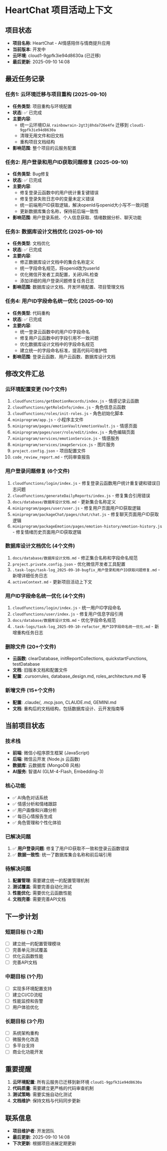 # HeartChat 项目活动上下文

## 项目状态
- **项目名称**: HeartChat - AI情感陪伴与情商提升应用
- **当前版本**: 开发中
- **云环境**: cloud1-9gpfk3ie94d8630a (已迁移)
- **最后更新**: 2025-09-10 14:08

## 最近任务记录

### 任务1: 云环境迁移与项目重构 (2025-09-10)
- **任务类型**: 项目重构与环境配置
- **状态**: ✅ 已完成
- **主要内容**: 
  - 统一云环境ID从 `rainbowrain-2gt3j8hda726e4fe` 迁移到 `cloud1-9gpfk3ie94d8630a`
  - 清理无用文件和旧文档
  - 重构项目文档结构
- **影响范围**: 整个项目的云服务配置

### 任务2: 用户登录和用户ID获取问题修复 (2025-09-10)
- **任务类型**: Bug修复
- **状态**: ✅ 已完成
- **主要内容**:
  - 修复登录云函数中的用户统计重复键错误
  - 修复登录失败日志中的变量未定义错误
  - 统一前端用户ID获取逻辑，解决openId与openid大小写不一致问题
  - 更新数据库集合名称，保持前后端一致性
- **影响范围**: 用户登录系统、个人信息获取、情绪数据分析、聊天功能

### 任务3: 数据库设计文档优化 (2025-09-10)
- **任务类型**: 文档优化
- **状态**: ✅ 已完成
- **主要内容**:
  - 修正数据库设计文档中的集合名称定义
  - 统一字段命名规范，将openid改为userId
  - 优化微信开发者工具配置，关闭URL检查
  - 添加详细的用户登录问题修复任务日志
- **影响范围**: 数据库设计文档、开发环境配置、项目管理文档

### 任务4: 用户ID字段命名统一优化 (2025-09-10)
- **任务类型**: 代码重构
- **状态**: ✅ 已完成
- **主要内容**:
  - 统一登录云函数中的用户ID字段命名
  - 修复用户云函数中的字段引用不一致问题
  - 优化数据库设计文档中的字段命名规范
  - 建立统一的字段命名标准，提高代码可维护性
- **影响范围**: 登录云函数、用户云函数、数据库设计文档

## 修改文件汇总

### 云环境配置变更 (10个文件)
1. `cloudfunctions/getEmotionRecords/index.js` - 情感记录云函数
2. `cloudfunctions/getRoleInfo/index.js` - 角色信息云函数
3. `cloudfunctions/roles/init-roles.js` - 角色初始化脚本
4. `miniprogram/app.js` - 小程序主文件
5. `miniprogram/pages/emotionVault/emotionVault.js` - 情感页面
6. `miniprogram/pages/user/role/edit/index.js` - 角色编辑页面
7. `miniprogram/services/emotionService.js` - 情感服务
8. `miniprogram/services/imageService.js` - 图片服务
9. `project.config.json` - 项目配置文件
10. `code_review_report.md` - 代码审查报告

### 用户登录问题修复 (6个文件)
1. `cloudfunctions/login/index.js` - 修复登录云函数用户统计重复键和错误日志问题
2. `cloudfunctions/generateDailyReports/index.js` - 修复集合引用错误
3. `docs/database/数据库设计文档.md` - 更新集合名称定义
4. `miniprogram/pages/user/user.js` - 修复用户页面用户ID获取逻辑
5. `miniprogram/packageChat/pages/chat/chat.js` - 修复聊天页面用户ID获取逻辑
6. `miniprogram/packageEmotion/pages/emotion-history/emotion-history.js` - 修复情绪历史页面用户ID获取逻辑

### 数据库设计文档优化 (4个文件)
1. `docs/database/数据库设计文档.md` - 修正集合名称和字段命名规范
2. `project.private.config.json` - 优化微信开发者工具配置
3. `.task-logs/task-log_2025-09-10-bugfix_用户登录和用户ID获取问题修复.md` - 新增详细任务日志
4. `activeContext.md` - 更新项目活动上下文

### 用户ID字段命名统一优化 (4个文件)
1. `cloudfunctions/login/index.js` - 统一用户ID字段命名
2. `cloudfunctions/user/index.js` - 修复用户信息字段引用
3. `docs/database/数据库设计文档.md` - 优化字段命名规范
4. `.task-logs/task-log_2025-09-10-refactor_用户ID字段命名统一优化.md` - 新增重构任务日志

### 删除文件 (20+个文件)
- **云函数**: clearDatabase, initReportCollections, quickstartFunctions, testDatabase
- **文档**: 旧版本文档和配置文件
- **配置**: .cursorrules, database_design.md, roles_architecture.md 等

### 新增文件 (15+个文件)
- **配置**: .claude/, .mcp.json, CLAUDE.md, GEMINI.md
- **文档**: 重构后的文档结构，包括数据库设计、云开发指南等

## 当前项目状态

### 技术栈
- **前端**: 微信小程序原生框架 (JavaScript)
- **后端**: 微信云开发 (Node.js 云函数)
- **数据库**: 云数据库 (MongoDB 风格)
- **AI服务**: 智谱AI (GLM-4-Flash, Embedding-3)

### 核心功能
- ✅ AI角色对话系统
- ✅ 情感分析和情绪跟踪
- ✅ 用户画像和兴趣分析
- ✅ 每日心情报告生成
- ✅ 角色管理和个性化体验

### 已解决问题
1. ✅ **用户登录问题**: 修复了用户ID获取不一致和登录云函数错误
2. ✅ **数据一致性**: 统一了数据库集合名称和前后端引用

### 待解决问题
1. **配置管理**: 需要建立统一的配置管理机制
2. **测试覆盖**: 需要完善自动化测试
3. **性能优化**: 需要优化云函数性能
4. **文档完善**: 需要完善API文档

## 下一步计划

### 短期目标 (1-2周)
- [ ] 建立统一的配置管理模块
- [ ] 完善单元测试覆盖
- [ ] 优化云函数性能
- [ ] 完善API文档

### 中期目标 (1个月)
- [ ] 实现多环境配置支持
- [ ] 建立CI/CD流程
- [ ] 性能监控和告警
- [ ] 用户体验优化

### 长期目标 (3个月)
- [ ] 系统架构重构
- [ ] 微服务化改造
- [ ] 多平台支持
- [ ] 商业化功能开发

## 重要提醒

1. **云环境配置**: 所有云服务已迁移到新环境 `cloud1-9gpfk3ie94d8630a`
2. **代码质量**: 需要建立更严格的代码审查机制
3. **测试策略**: 需要实施自动化测试
4. **文档维护**: 保持文档与代码同步更新

## 联系信息

- **项目维护者**: 开发团队
- **最后更新**: 2025-09-10 14:08
- **下次更新**: 根据项目进展定期更新